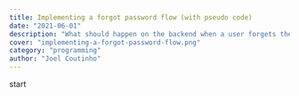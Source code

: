 ```yaml
---
title: Implementing a forgot password flow (with pseudo code)
date: "2021-06-01"
description: "What should happen on the backend when a user forgets their password? Read to find a pseudo code implementation of the simplest way to reset passwords securely."
cover: "implementing-a-forgot-password-flow.png"
category: "programming"
author: "Joel Coutinho"
---
```


start